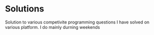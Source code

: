 # Solutions
Solution to various competivite programming questions I have solved on various platform. I do mainly durning weekends
